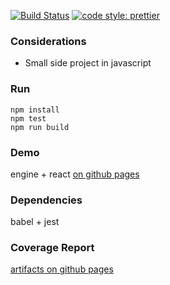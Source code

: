 [![Build Status](https://travis-ci.org/bmdoherty/sudoku.svg?branch=master)](https://travis-ci.org/bmdoherty/sudoku)
[![code style: prettier](https://img.shields.io/badge/code_style-prettier-ff69b4.svg?style=flat-square)](https://github.com/prettier/prettier)

### Considerations
* Small side project in javascript

### Run
````
npm install
npm test
npm run build
````

### Demo
engine + react [on github pages](https://bmdoherty.github.io/sudoku-react/)

### Dependencies
babel + jest

### Coverage Report
[artifacts on github pages](https://bmdoherty.github.io/sudoku/)
